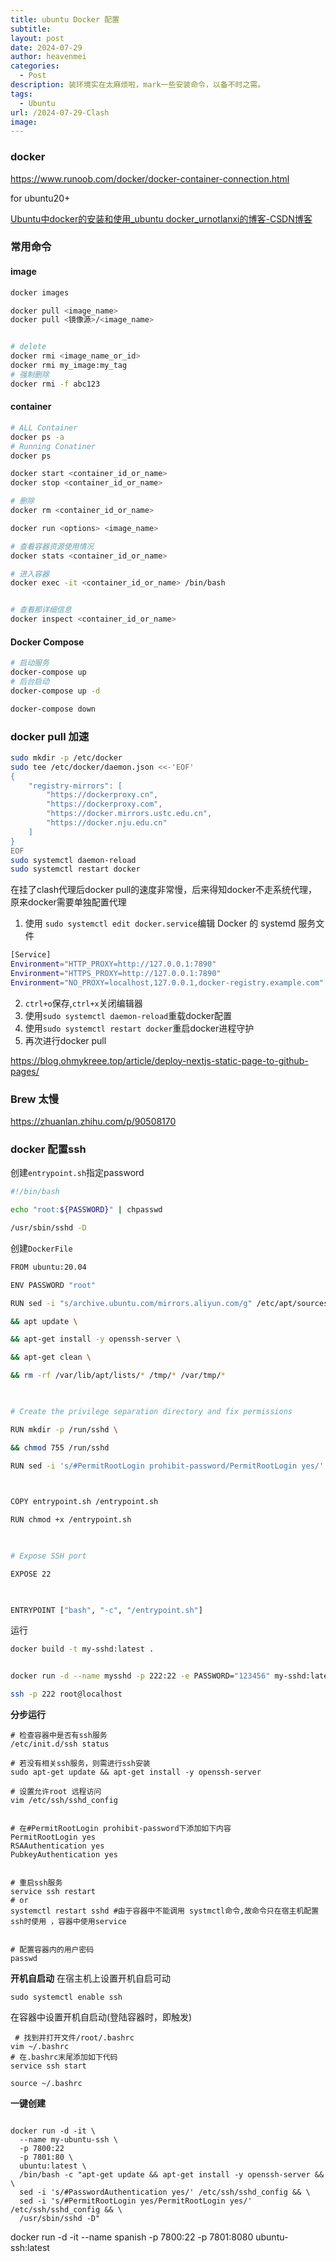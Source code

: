 ```yaml
---
title: ubuntu Docker 配置
subtitle: 
layout: post
date: 2024-07-29
author: heavenmei
categories:
  - Post
description: 装环境实在太麻烦啦，mark一些安装命令，以备不时之需。
tags:
  - Ubuntu
url: /2024-07-29-Clash
image:
---
```

### docker
https://www.runoob.com/docker/docker-container-connection.html

for ubuntu20+

[Ubuntu中docker的安装和使用_ubuntu docker_urnotlanxi的博客-CSDN博客](https://blog.csdn.net/urnotlanxi/article/details/128005616)

### 常用命令
#### image
```bash
docker images

docker pull <image_name>
docker pull <镜像源>/<image_name>


# delete
docker rmi <image_name_or_id>
docker rmi my_image:my_tag
# 强制删除
docker rmi -f abc123


```
#### container
```bash
# ALL Container
docker ps -a 
# Running Conatiner
docker ps

docker start <container_id_or_name>
docker stop <container_id_or_name>

# 删除
docker rm <container_id_or_name>

docker run <options> <image_name>

# 查看容器资源使用情况
docker stats <container_id_or_name>

# 进入容器
docker exec -it <container_id_or_name> /bin/bash


# 查看那详细信息
docker inspect <container_id_or_name>

```

#### Docker Compose
```bash
# 启动服务
docker-compose up
# 后台启动
docker-compose up -d

docker-compose down
```

### docker pull 加速
```bash
sudo mkdir -p /etc/docker
sudo tee /etc/docker/daemon.json <<-'EOF'
{
    "registry-mirrors": [
	    "https://dockerproxy.cn",
        "https://dockerproxy.com",
        "https://docker.mirrors.ustc.edu.cn",
        "https://docker.nju.edu.cn"
    ]
}
EOF
sudo systemctl daemon-reload
sudo systemctl restart docker
```


在挂了clash代理后docker pull的速度非常慢，后来得知docker不走系统代理，原来docker需要单独配置代理

1. 使用 `sudo systemctl edit docker.service`编辑 Docker 的 systemd 服务文件
```bash
[Service]
Environment="HTTP_PROXY=http://127.0.0.1:7890"
Environment="HTTPS_PROXY=http://127.0.0.1:7890"
Environment="NO_PROXY=localhost,127.0.0.1,docker-registry.example.com"
```
2. `ctrl+o`保存,`ctrl+x`关闭编辑器
3. 使用`sudo systemctl daemon-reload`重载docker配置
4. 使用`sudo systemctl restart docker`重启docker进程守护
5. 再次进行docker pull


https://blog.ohmykreee.top/article/deploy-nextjs-static-page-to-github-pages/



### Brew 太慢
https://zhuanlan.zhihu.com/p/90508170




### docker 配置ssh

创建`entrypoint.sh`指定password
```sh
#!/bin/bash

echo "root:${PASSWORD}" | chpasswd

/usr/sbin/sshd -D
```

创建`DockerFile`
```bash
FROM ubuntu:20.04

ENV PASSWORD "root"

RUN sed -i "s/archive.ubuntu.com/mirrors.aliyun.com/g" /etc/apt/sources.list \

&& apt update \

&& apt-get install -y openssh-server \

&& apt-get clean \

&& rm -rf /var/lib/apt/lists/* /tmp/* /var/tmp/*

  

# Create the privilege separation directory and fix permissions

RUN mkdir -p /run/sshd \

&& chmod 755 /run/sshd

RUN sed -i 's/#PermitRootLogin prohibit-password/PermitRootLogin yes/' /etc/ssh/sshd_config

  

COPY entrypoint.sh /entrypoint.sh

RUN chmod +x /entrypoint.sh

  

# Expose SSH port

EXPOSE 22

  

ENTRYPOINT ["bash", "-c", "/entrypoint.sh"]
```

运行
```bash
docker build -t my-sshd:latest .


docker run -d --name mysshd -p 222:22 -e PASSWORD="123456" my-sshd:latest 

ssh -p 222 root@localhost

```



**分步运行**
```shell
# 检查容器中是否有ssh服务
/etc/init.d/ssh status

# 若没有相关ssh服务，则需进行ssh安装
sudo apt-get update && apt-get install -y openssh-server

# 设置允许root 远程访问
vim /etc/ssh/sshd_config


# 在#PermitRootLogin prohibit-password下添加如下内容 
PermitRootLogin yes 
RSAAuthentication yes 
PubkeyAuthentication yes


# 重启ssh服务
service ssh restart
# or
systemctl restart sshd #由于容器中不能调用 systmctl命令,故命令只在宿主机配置ssh时使用 ，容器中使用service


# 配置容器内的用户密码
passwd
```



**开机自启动**
在宿主机上设置开机自启可动
```shell
sudo systemctl enable ssh
```

在容器中设置开机自启动(登陆容器时，即触发)
```shell
 # 找到并打开文件/root/.bashrc
vim ~/.bashrc
# 在.bashrc末尾添加如下代码
service ssh start

source ~/.bashrc
```

**一键创建**
```shell

docker run -d -it \
  --name my-ubuntu-ssh \
  -p 7800:22 
  -p 7801:80 \
  ubuntu:latest \
  /bin/bash -c "apt-get update && apt-get install -y openssh-server && \
  sed -i 's/#PasswordAuthentication yes/' /etc/ssh/sshd_config && \
  sed -i 's/#PermitRootLogin yes/PermitRootLogin yes/' /etc/ssh/sshd_config && \
  /usr/sbin/sshd -D"
```


docker run -d -it --name spanish -p 7800:22 -p 7801:8080  ubuntu-ssh:latest